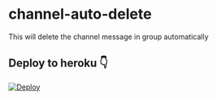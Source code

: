 # channel-auto-delete
This will delete the channel message in group automatically 

## Deploy to heroku 👇
[![Deploy](https://www.herokucdn.com/deploy/button.svg)](https://heroku.com/deploy?template=https://github.com/Ns-AnoNymouS/channel-auto-delete/tree/main)
